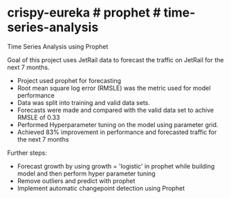 # crispy-eureka # prophet # time-series-analysis
Time Series Analysis using Prophet

Goal of this project uses JetRail data to forecast the traffic on JetRail for the next 7 months.

- Project used prophet for forecasting
- Root mean square log error (RMSLE) was the metric used for model performance
- Data was split into training and valid data sets.
- Forecasts were made and compared with the valid data set to achive RMSLE of 0.33
- Performed Hyperparameter tuning on the model using parameter grid.
- Achieved 83% improvement in performance and forecasted traffic for the next 7 months


Further steps:

- Forecast growth by using growth = 'logistic' in prophet while building model and then perform hyper parameter tuning
- Remove outliers and predict with prophet
- Implement automatic changepoint detection using Prophet
